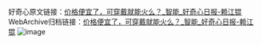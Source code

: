好奇心原文链接：[价格便宜了，可穿戴就能火么？_智能_好奇心日报-赖江锟](https://www.qdaily.com/articles/9033.html)
WebArchive归档链接：[价格便宜了，可穿戴就能火么？_智能_好奇心日报-赖江锟](http://web.archive.org/web/20190623153754/https://www.qdaily.com/articles/9033.html)
![image](http://ww3.sinaimg.cn/large/007d5XDply1g3ve40s36fj30u039g7wh)